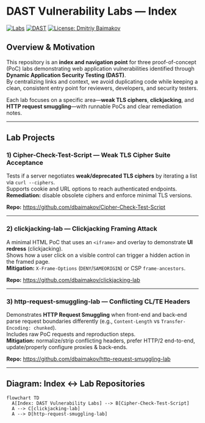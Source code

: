 # DAST Vulnerability Labs — Index

[![Labs](https://img.shields.io/badge/labs-3-blue)](#lab-projects)
[![DAST](https://img.shields.io/badge/category-DAST-orange)](#overview--motivation)
[![License: Dmitriy Baimakov](https://img.shields.io/badge/license-MIT-green)](LICENSE)

## Overview & Motivation

This repository is an **index and navigation point** for three proof-of-concept (PoC) labs demonstrating web application vulnerabilities identified through **Dynamic Application Security Testing (DAST)**.  
By centralizing links and context, we avoid duplicating code while keeping a clean, consistent entry point for reviewers, developers, and security testers.

Each lab focuses on a specific area—**weak TLS ciphers**, **clickjacking**, and **HTTP request smuggling**—with runnable PoCs and clear remediation notes.

---

## Lab Projects

### 1) Cipher-Check-Test-Script — Weak TLS Cipher Suite Acceptance
Tests if a server negotiates **weak/deprecated TLS ciphers** by iterating a list via `curl --ciphers`.  
Supports cookie and URL options to reach authenticated endpoints.  
**Remediation:** disable obsolete ciphers and enforce minimal TLS versions.

**Repo:** https://github.com/dbaimakov/Cipher-Check-Test-Script

---

### 2) clickjacking-lab — Clickjacking Framing Attack
A minimal HTML PoC that uses an `<iframe>` and overlay to demonstrate **UI redress** (clickjacking).  
Shows how a user click on a visible control can trigger a hidden action in the framed page.  
**Mitigation:** `X-Frame-Options` (`DENY`/`SAMEORIGIN`) or CSP `frame-ancestors`.

**Repo:** https://github.com/dbaimakov/clickjacking-lab

---

### 3) http-request-smuggling-lab — Conflicting CL/TE Headers
Demonstrates **HTTP Request Smuggling** when front-end and back-end parse request boundaries differently (e.g., `Content-Length` vs `Transfer-Encoding: chunked`).  
Includes raw PoC requests and reproduction steps.  
**Mitigation:** normalize/strip conflicting headers, prefer HTTP/2 end-to-end, update/properly configure proxies & back-ends.

**Repo:** https://github.com/dbaimakov/http-request-smuggling-lab

---

## Diagram: Index ↔ Lab Repositories

```mermaid
flowchart TD
  A[Index: DAST Vulnerability Labs] --> B[Cipher-Check-Test-Script]
  A --> C[clickjacking-lab]
  A --> D[http-request-smuggling-lab]
